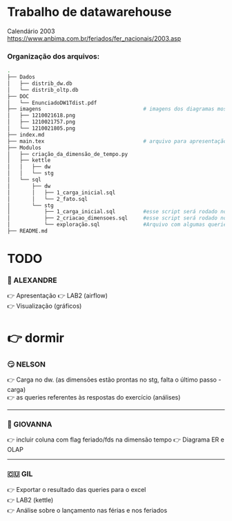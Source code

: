 # Trabalho de datawarehouse

Calendário 2003
https://www.anbima.com.br/feriados/fer_nacionais/2003.asp

### Organização dos arquivos:
```sh
.
├── Dados
│   ├── distrib_dw.db
│   └── distrib_oltp.db
├── DOC
│   └── EnunciadoDW1Tdist.pdf
├── imagens                                 # imagens dos diagramas mostrados nas aulas
│   ├── 1210021618.png
│   ├── 1210021757.png
│   └── 1210021805.png
├── index.md
├── main.tex                                # arquivo para apresentação em LaTeX
├── Modulos
│   ├── criação_da_dimensão_de_tempo.py
│   ├── kettle
│   │   ├── dw
│   │   └── stg
│   └── sql
│       ├── dw
│       │   ├── 1_carga_inicial.sql
│       │   └── 2_fato.sql
│       └── stg 
│           ├── 1_carga_inicial.sql         #esse script será rodado no banco OLTP
│           ├── 2_criacao_dimensoes.sql     #esse script será rodado no banco STG
│           └── exploração.sql              #Arquivo com algumas queries para "análise expliratória"
├── README.md
```

# TODO

### :robot: ALEXANDRE
:point_right: Apresentação
:point_right: LAB2 (airflow)   
:point_right: Visualização (gráficos)  
# :point_right: dormir

### :smirk: NELSON
:point_right: Carga no dw. (as dimensões estão prontas no stg,
falta o último passo - carga)  
:point_right: as queries referentes às respostas do exercício (análises)  

---

### :woman: GIOVANNA
:point_right: incluir coluna com flag feriado/fds na dimensão tempo
:point_right: Diagrama ER e OLAP  
  

---

### :cuba: GIL
:point_right: Exportar o resultado das queries para o excel  
:point_right: LAB2 (kettle)  
:point_right: Análise sobre o lançamento nas férias e nos feriados
